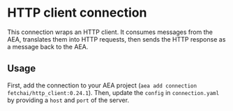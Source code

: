 # HTTP client connection

This connection wraps an HTTP client. It consumes messages from the AEA, translates them into HTTP requests, then sends the HTTP response as a message back to the AEA.

## Usage

First, add the connection to your AEA project (`aea add connection fetchai/http_client:0.24.1`). Then, update the `config` in `connection.yaml` by providing a `host` and `port` of the server.
